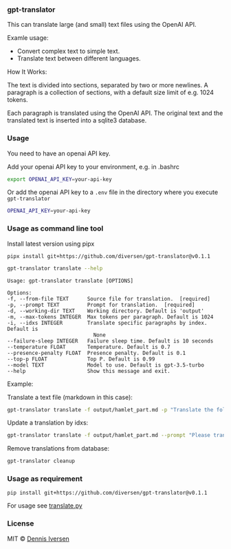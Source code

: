 ### gpt-translator

This can translate large (and small) text files using the OpenAI API.

Examle usage:

* Convert complex text to simple text.
* Translate text between different languages.

How It Works:

The text is divided into sections, separated by two or more newlines.
A paragraph is a collection of sections, with a default size limit of e.g. 1024 tokens.

Each paragraph is translated using the OpenAI API. The original text and the translated text is
inserted into a sqlite3 database.

### Usage

You need to have an openai API key. 

Add your openai API key to your environment, e.g. in .bashrc 

```bash
export OPENAI_API_KEY=your-api-key
```

Or add the openai API key to a `.env` file in the directory where you execute `gpt-translator`

```bash
OPENAI_API_KEY=your-api-key
```

### Usage as command line tool

Install latest version using pipx

<!-- LATEST-VERSION-PIPX -->
	pipx install git+https://github.com/diversen/gpt-translator@v0.1.1

```bash
gpt-translator translate --help
 ```
    Usage: gpt-translator translate [OPTIONS]

    Options:
    -f, --from-file TEXT      Source file for translation.  [required]
    -p, --prompt TEXT         Prompt for translation.  [required]
    -d, --working-dir TEXT    Working directory. Default is 'output'
    -m, --max-tokens INTEGER  Max tokens per paragraph. Default is 1024
    -i, --idxs INTEGER        Translate specific paragraphs by index. Default is
                                None
    --failure-sleep INTEGER   Failure sleep time. Default is 10 seconds
    --temperature FLOAT       Temperature. Default is 0.7
    --presence-penalty FLOAT  Presence penalty. Default is 0.1
    --top-p FLOAT             Top P. Default is 0.99
    --model TEXT              Model to use. Default is gpt-3.5-turbo
    --help                    Show this message and exit.

Example: 

Translate a text file (markdown in this case):

```bash
gpt-translator translate -f output/hamlet_part.md -p "Translate the following two scenes from Hamlet by Shakespeare to a modern version so that it is easier to understand. It should be as simple as possible, but no simpler."
```

Update a translation by idxs:

```bash
gpt-translator translate -f output/hamlet_part.md --prompt "Please translate a part of Hamlet to Sindarin (Tolkien dialect). Here is the text you should translate: " --idxs 1 --idxs 2
```

Remove translations from database:

```bash
gpt-translator cleanup
```

### Usage as requirement

<!-- LATEST-VERSION-PIP -->
	pip install git+https://github.com/diversen/gpt-translator@v0.1.1

For usage see [translate.py](translate.py)

### License

MIT © [Dennis Iversen](https://github.com/diversen)